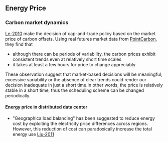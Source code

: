 Energy Price
---


### Carbon market dynamics
[Le-2010](https://github.com/hxwang/Seminar/blob/master/Paper-Summary/LeB10_Managing-the-cost-energy-consumption-and-carbon-print-of-internet-services.md) make the decision of cap-and-trade policy based on the market price of carbon offsets. Using real futures market data from [PointCarbon](https://github.com/hxwang/Seminar/blob/master/Paper-Summary/traces/PointCarbon.md), they find that
- although there can be periods of variability, the carbon prices exhibit consistent trends even at relatively short time scales
- it takes at least a few hours for price to change appreciably

These observation suggest that market-based decisions will be meaningful; excessive variability or the absence of clear trends could render our decision inadequate in just a short time.In other words, the price is relatively stable in a short time, thus the scheduling scheme can be changed periodically.

#### Energy price in distributed data center
- "Geographica load balancing" has been suggested to reduce energy cost by exploiting the electricity price differences across regions. However, this reduction of cost can paradoxically increase the total energy use [Liu-2011](https://github.com/hxwang/Seminar/blob/master/Paper-Summary/LiuL11_Greening-Geographical-Load-Balancing.md)
